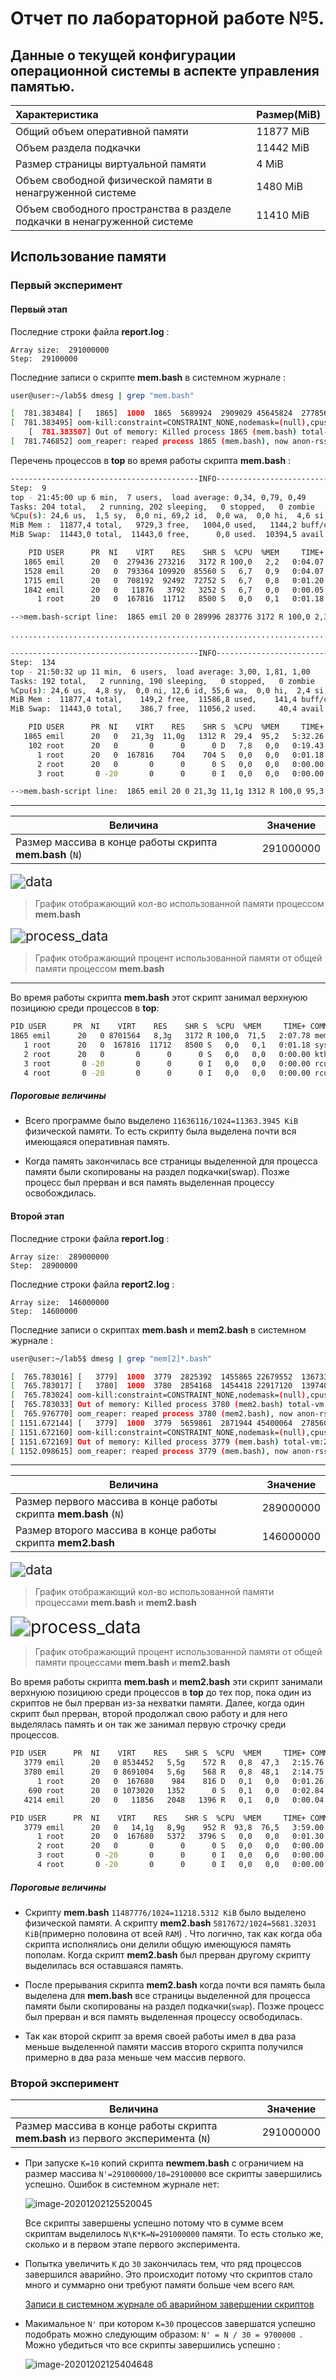 # Отчет по лабораторной работе №5.

## Данные о текущей конфигурации операционной системы в аспекте управления памятью.

| Характеристика                                               | Размер(MiB) |
| :----------------------------------------------------------- | ----------- |
| Общий объем оперативной памяти                               | 11877 MiB   |
| Объем раздела подкачки                                       | 11442 MiB   |
| Размер страницы виртуальной памяти                           | 4 MiB       |
| Объем свободной физической памяти в ненагруженной системе    | 1480 MiB    |
| Объем свободного пространства в разделе подкачки в ненагруженной системе | 11410 MiB   |

## Использование памяти

### Первый эксперимент

#### Первый этап

Последние строки файла  **report.log** :

```
Array size:  291000000
Step:  29100000
```

Последние записи о скрипте **mem.bash** в системном журнале :

```bash
user@user:~/lab5$ dmesg | grep "mem.bash" 

[  781.383484] [   1865]  1000  1865  5689924  2909029 45645824  2778567             0 mem.bash
[  781.383495] oom-kill:constraint=CONSTRAINT_NONE,nodemask=(null),cpuset=/,mems_allowed=0,global_oom,task_memcg=/user.slice/user-1000.slice/session-3.scope,task=mem.bash,pid=1865,uid=1000
    [  781.383507] Out of memory: Killed process 1865 (mem.bash) total-vm:22759696kB, anon-rss:11636116kB, file-rss:0kB, shmem-rss:0kB, UID:1000 pgtables:44576kB oom_score_adj:0
[  781.746852] oom_reaper: reaped process 1865 (mem.bash), now anon-rss:0kB, file-rss:0kB, shmem-rss:0kB
```

Перечень процессов в **top** во время работы скрипта **mem.bash** :

```bash
------------------------------------------INFO------------------------------------------
Step:  9
top - 21:45:00 up 6 min,  7 users,  load average: 0,34, 0,79, 0,49
Tasks: 204 total,   2 running, 202 sleeping,   0 stopped,   0 zombie
%Cpu(s): 24,6 us,  1,5 sy,  0,0 ni, 69,2 id,  0,0 wa,  0,0 hi,  4,6 si,  0,0 st
MiB Mem :  11877,4 total,   9729,3 free,   1004,0 used,   1144,2 buff/cache
MiB Swap:  11443,0 total,  11443,0 free,      0,0 used.  10394,5 avail Mem 

    PID USER      PR  NI    VIRT    RES    SHR S  %CPU  %MEM     TIME+ COMMAND
   1865 emil      20   0  279436 273216   3172 R 100,0   2,2   0:04.07 mem.bash
   1528 emil      20   0  793364 109920  85560 S   6,7   0,9   0:04.07 dolphin
   1715 emil      20   0  708192  92492  72752 S   6,7   0,8   0:01.20 konsole
   1842 emil      20   0   11876   3792   3252 S   6,7   0,0   0:00.05 top
      1 root      20   0  167816  11712   8500 S   0,0   0,1   0:01.18 systemd

-->mem.bash-script line:  1865 emil 20 0 289996 283776 3172 R 100,0 2,3 0:04.23 mem.bash

........................................................................................

------------------------------------------INFO------------------------------------------
Step:  134
top - 21:50:32 up 11 min,  6 users,  load average: 3,00, 1,81, 1,00
Tasks: 192 total,   2 running, 190 sleeping,   0 stopped,   0 zombie
%Cpu(s): 24,6 us,  4,8 sy,  0,0 ni, 12,6 id, 55,6 wa,  0,0 hi,  2,4 si,  0,0 st
MiB Mem :  11877,4 total,    149,2 free,  11586,8 used,    141,4 buff/cache
MiB Swap:  11443,0 total,    386,7 free,  11056,2 used.     40,4 avail Mem 

    PID USER      PR  NI    VIRT    RES    SHR S  %CPU  %MEM     TIME+ COMMAND
   1865 emil      20   0   21,3g  11,0g   1312 R  29,4  95,2   5:32.26 mem.bash
    102 root      20   0       0      0      0 D   7,8   0,0   0:19.43 kswapd0
      1 root      20   0  167816    704    704 S   0,0   0,0   0:01.18 systemd
      2 root      20   0       0      0      0 S   0,0   0,0   0:00.00 kthreadd
      3 root       0 -20       0      0      0 I   0,0   0,0   0:00.00 rcu_gp

-->mem.bash-script line:  1865 emil 20 0 21,3g 11,1g 1312 R 100,0 95,3 5:32.42 mem.bash

```

------



| Величина                                                 | Значение  |
| -------------------------------------------------------- | --------- |
| Размер массива в конце работы скрипта **mem.bash** (`N`) | 291000000 |

<img src="report-img/1.png" alt="data" style="zoom: 150%;"/>

> График отображающий кол-во использованной памяти процессом **mem.bash**

<img src="report-img/2.png" alt="process_data" style="zoom: 150%;" />

> График отображающий процент использованной памяти от общей памяти процессом **mem.bash**

------

Во время работы скрипта **mem.bash** этот скрипт занимал верхнуюю позициюю среди процессов в **top**:

```bash
PID USER      PR  NI    VIRT    RES    SHR S  %CPU  %MEM     TIME+ COMMAND
1865 emil      20   0 8701564   8,3g   3172 R 100,0  71,5   2:07.78 mem.bash
   1 root      20   0  167816  11712   8500 S   0,0   0,1   0:01.18 systemd
   2 root      20   0       0      0      0 S   0,0   0,0   0:00.00 kthreadd
   3 root       0 -20       0      0      0 I   0,0   0,0   0:00.00 rcu_gp
   4 root       0 -20       0      0      0 I   0,0   0,0   0:00.00 rcu_par_gp
```

##### Пороговые величины

- Всего программе было выделено `11636116/1024=11363.3945 KiB` физической памяти. То есть скрипту была выделена почти вся имеющаяся оперативная память. 

- Когда память закончилась все страницы выделенной для процесса памяти были скопированы на раздел подкачки(swap). Позже процесс был прерван и вся память выделенная процессу освобождилась.

#### Второй этап

Последние строки файла  **report.log** :

```
Array size:  289000000
Step:  28900000
```

Последние строки файла  **report2.log** :

```
Array size:  146000000
Step:  14600000
```

Последние записи о скриптах **mem.bash** и **mem2.bash** в системном журнале :

```bash
user@user:~/lab5$ dmesg | grep "mem[2]*.bash" 

[  765.783016] [   3779]  1000  3779  2825392  1455865 22679552  1367335             0 mem.bash
[  765.783017] [   3780]  1000  3780  2854168  1454418 22917120  1397402             0 mem2.bash
[  765.783024] oom-kill:constraint=CONSTRAINT_NONE,nodemask=(null),cpuset=/,mems_allowed=0,global_oom,task_memcg=/user.slice/user-1000.slice/session-3.scope,task=mem2.bash,pid=3780,uid=1000
[  765.783033] Out of memory: Killed process 3780 (mem2.bash) total-vm:11416672kB, anon-rss:5817672kB, file-rss:0kB, shmem-rss:0kB, UID:1000 pgtables:22380kB oom_score_adj:0
[  765.976770] oom_reaper: reaped process 3780 (mem2.bash), now anon-rss:0kB, file-rss:0kB, shmem-rss:0kB
[ 1151.672144] [   3779]  1000  3779  5659861  2871944 45400064  2785604             0 mem.bash
[ 1151.672160] oom-kill:constraint=CONSTRAINT_NONE,nodemask=(null),cpuset=/,mems_allowed=0,global_oom,task_memcg=/user.slice/user-1000.slice/session-3.scope,task=mem.bash,pid=3779,uid=1000
[ 1151.672169] Out of memory: Killed process 3779 (mem.bash) total-vm:22639444kB, anon-rss:11487776kB, file-rss:0kB, shmem-rss:0kB, UID:1000 pgtables:44336kB oom_score_adj:0
[ 1152.098615] oom_reaper: reaped process 3779 (mem.bash), now anon-rss:0kB, file-rss:0kB, shmem-rss:0kB

```

------



| Величина                                                     | Значение  |
| ------------------------------------------------------------ | --------- |
| Размер первого массива в конце работы скрипта **mem.bash** (`N`) | 289000000 |
| Размер второго массива в конце работы скрипта **mem2.bash**  | 146000000 |

<img src="report-img/3.png" alt="data" style="zoom: 150%;" />

> График отображающий кол-во использованной памяти процессами **mem.bash** и **mem2.bash**



<img src="report-img/4.png" alt="process_data" style="zoom: 200%;" />

> График отображающий процент использованной памяти от общей памяти процессами **mem.bash** и **mem2.bash**



Во время работы скрипта **mem.bash** и **mem2.bash** эти скрипт занимали верхнуюю позициюю среди процессов в **top** до тех пор, пока один из скриптов не был прерван из-за нехватки памяти. Далее, когда один скрипт был прерван, второй продолжал свою работу и для него выделялась память и он так же занимал первую строчку среди процессов.

```bash
PID USER      PR  NI    VIRT    RES    SHR S  %CPU  %MEM     TIME+ COMMAND
   3779 emil      20   0 8534452   5,5g    572 R   0,8  47,3   2:15.76 mem.bash
   3780 emil      20   0 8691004   5,6g    568 R   0,8  48,1   2:14.75 mem2.bash
      1 root      20   0  167680    984    816 D   0,1   0,0   0:01.26 systemd
    690 root      20   0 1073020   1352      0 S   0,1   0,0   0:02.84 snapd
   4214 emil      20   0   11856   2048   1396 R   0,1   0,0   0:00.04 top
```

```bash
PID USER      PR  NI    VIRT    RES    SHR S  %CPU  %MEM     TIME+ COMMAND
   3779 emil      20   0   14,1g   8,9g    952 R  93,8  76,5   3:59.00 mem.bash
      1 root      20   0  167680   5372   3796 S   0,0   0,0   0:01.30 systemd
      2 root      20   0       0      0      0 S   0,0   0,0   0:00.00 kthreadd
      3 root       0 -20       0      0      0 I   0,0   0,0   0:00.00 rcu_gp
      4 root       0 -20       0      0      0 I   0,0   0,0   0:00.00 rcu_par_gp
```

##### Пороговые величины

- Cкрипту **mem.bash** `11487776/1024=11218.5312 KiB` было выделено физической памяти. А скрипту **mem2.bash**  `5817672/1024=5681.32031 KiB`(примерно половина от всей `RAM`) . Что логично, так как когда оба скрипта исполнялись они делили общую имеющуюся память пополам. Когда скрипт **mem2.bash** был прерван другому скрипту выделилась вся оставшаяся память.

- После прерывания скрипта **mem2.bash** когда почти вся память была выделена для **mem.bash** все страницы выделенной для процесса памяти были скопированы на раздел подкачки(`swap`). Позже процесс был прерван и вся память выделенная процессу освободилась.
- Так как второй скрипт за время своей работы имел в два раза меньше выделенной памяти массив второго скрипта получился примерно в два раза меньше чем массив первого. 

### Второй эксперимент

| Величина                                                     | Значение  |
| ------------------------------------------------------------ | --------- |
| Размер массива в конце работы скрипта **mem.bash** из первого эксперимента (`N`) | 291000000 |

- При запуске `K=10` копий скрипта **newmem.bash** с ограничием на размер массива `N'=291000000/10=29100000` все скрипты завершились успешно. Ошибок в системном журнале нет:

  ![image-20201202125520045](report-img/5.png)

  Все скрипты завершены успешно потому что в сумме всем скриптам выделилось `N\K*K=N=291000000` памяти. То есть столько же, сколько и в первом этапе первого эксперимента. 

- Попытка увеличить `K` до `30`  закончилась тем, что ряд процессов завершился аварийно. Это происходит потому что скриптов стало много и суммарно они требуют памяти больше чем всего `RAM`.

  [Записи в системном журнале об аварийном завершении скриптов](task2/k30_sisjournal-log.log)

- Макимальное `N'` при котором `K=30` процессов завершатся успешно подобрать можно следующим образом: `N' = N / 30 = 9700000 `. Можно убедиться что все скрипты завершились успешно :

  ![image-20201202125404648](report-img/6.png)